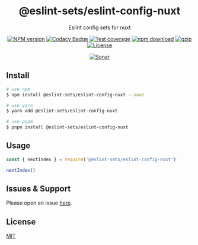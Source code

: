 <div style="text-align: center;" align="center">

# @eslint-sets/eslint-config-nuxt

Eslint config sets for nuxt

[![NPM version][npm-image]][npm-url]
[![Codacy Badge][codacy-image]][codacy-url]
[![Test coverage][codecov-image]][codecov-url]
[![npm download][download-image]][download-url]
[![gzip][gzip-image]][gzip-url]
[![License][license-image]][license-url]

[![Sonar][sonar-image]][sonar-url]

</div>

## Install

```bash
# use npm
$ npm install @eslint-sets/eslint-config-nuxt --save

# use yarn
$ yarn add @eslint-sets/eslint-config-nuxt

# use pnpm
$ pnpm install @eslint-sets/eslint-config-nuxt
```

## Usage

```js
const { nextIndex } = require('@eslint-sets/eslint-config-nuxt')

nextIndex()
```

## Issues & Support

Please open an issue [here](https://github.com/saqqdy/@eslint-sets/eslint-config-nuxt/issues).

## License

[MIT](LICENSE)

[npm-image]: https://img.shields.io/npm/v/@eslint-sets/eslint-config-nuxt.svg?style=flat-square
[npm-url]: https://npmjs.org/package/@eslint-sets/eslint-config-nuxt
[codacy-image]: https://app.codacy.com/project/badge/Grade/f70d4880e4ad4f40aa970eb9ee9d0696
[codacy-url]: https://www.codacy.com/gh/saqqdy/@eslint-sets/eslint-config-nuxt/dashboard?utm_source=github.com&utm_medium=referral&utm_content=saqqdy/@eslint-sets/eslint-config-nuxt&utm_campaign=Badge_Grade
[codecov-image]: https://img.shields.io/codecov/c/github/saqqdy/@eslint-sets/eslint-config-nuxt.svg?style=flat-square
[codecov-url]: https://codecov.io/github/saqqdy/@eslint-sets/eslint-config-nuxt?branch=master
[download-image]: https://img.shields.io/npm/dm/@eslint-sets/eslint-config-nuxt.svg?style=flat-square
[download-url]: https://npmjs.org/package/@eslint-sets/eslint-config-nuxt
[gzip-image]: http://img.badgesize.io/https://unpkg.com/@eslint-sets/eslint-config-nuxt/index.cjs?compression=gzip&label=gzip%20size:%20JS
[gzip-url]: http://img.badgesize.io/https://unpkg.com/@eslint-sets/eslint-config-nuxt/index.cjs?compression=gzip&label=gzip%20size:%20JS
[license-image]: https://img.shields.io/badge/License-MIT-blue.svg
[license-url]: LICENSE
[sonar-image]: https://sonarcloud.io/api/project_badges/quality_gate?project=saqqdy_@eslint-sets/eslint-config-nuxt
[sonar-url]: https://sonarcloud.io/dashboard?id=saqqdy_@eslint-sets/eslint-config-nuxt
